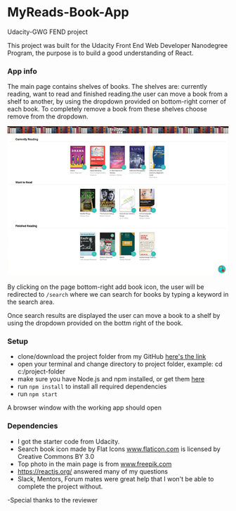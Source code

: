 # MyReads-Book-App
Udacity-GWG FEND project

This project was built for the Udacity Front End Web Developer Nanodegree Program, the purpose is to build a good understanding of React. 

### App info
The main page contains shelves of books. The shelves are: currently reading, want to read and finished reading.the user can move a book from a shelf to another, by using the dropdown provided on bottom-right corner of each book.
To completely remove a book from these shelves choose remove from the dropdown.

![Main page](/src/images/screenshot.png?raw=true)

By clicking on the page bottom-right add book icon, the user will be  redirected to `/search`  where we can search for books by typing a keyword in the search area.

Once search results are displayed the user can move a book to a shelf by using the dropdown provided on the bottm right of the book. 


### Setup
- clone/download the project folder from my GitHub [here's the link](https://github.com/dimakm/MyReads-Book-App)
- open your terminal and change directory to project folder, example: cd c:/project-folder
- make sure you have Node.js and npm installed, or get them [here](https://nodejs.org/it/download)
- run `npm install` to install all required dependencies
- run `npm start`

A browser window with the working app should open

### Dependencies
- I got the starter code from Udacity.
- Search book icon made by Flat Icons www.flaticon.com is licensed by Creative Commons BY 3.0
- Top photo in the main page is from www.freepik.com
- https://reactjs.org/ answered many of my questions
- Slack, Mentors, Forum mates were great help that I won't be able to complete the project without.

-Special thanks to the reviewer

